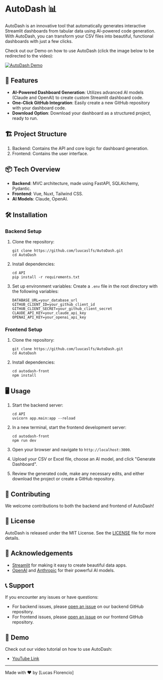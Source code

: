 # AutoDash 📊

AutoDash is an innovative tool that automatically generates interactive Streamlit dashboards from tabular data using AI-powered code generation. With AutoDash, you can transform your CSV files into beautiful, functional dashboards with just a few clicks.

Check out our Demo on how to use AutoDash (click the image below to be redirected to the video):

[![AutoDash Demo](https://i.imgur.com/WI4Ahj3.png)](https://youtu.be/KB6ONhBVRGI)

## 🚀 Features

- **AI-Powered Dashboard Generation**: Utilizes advanced AI models (Claude and OpenAI) to create custom Streamlit dashboard code.
- **One-Click GitHub Integration**: Easily create a new GitHub repository with your dashboard code.
- **Download Option**: Download your dashboard as a structured project, ready to run.

## 🏗️ Project Structure

1. Backend: Contains the API and core logic for dashboard generation.
2. Frontend: Contains the user interface. 

## 📦 Tech Overview

- **Backend**: MVC architecture, made using FastAPI, SQLAlchemy, Pydantic.
- **Frontend**: Vue, Nuxt, Tailwind CSS.
- **AI Models**: Claude, OpenAI.

## 🛠️ Installation

### Backend Setup

1. Clone the repository:
   ```
   git clone https://github.com/luucaslfs/AutoDash.git
   cd AutoDash
   ```

2. Install dependencies:
   ```
   cd API
   pip install -r requirements.txt
   ```

3. Set up environment variables:
   Create a `.env` file in the root directory with the following variables:
   ```
   DATABASE_URL=your_database_url
   GITHUB_CLIENT_ID=your_github_client_id
   GITHUB_CLIENT_SECRET=your_github_client_secret
   CLAUDE_API_KEY=your_claude_api_key
   OPENAI_API_KEY=your_openai_api_key
   ```

### Frontend Setup

1. Clone the repository:
   ```
   git clone https://github.com/luucaslfs/AutoDash.git
   cd AutoDash
   ```

2. Install dependencies:
   ```
   cd autodash-front
   npm install
   ```

## 🖥️ Usage

1. Start the backend server:
   ```
   cd API
   uvicorn app.main:app --reload
   ```

2. In a new terminal, start the frontend development server:
   ```
   cd autodash-front
   npm run dev
   ```

3. Open your browser and navigate to `http://localhost:3000`.

4. Upload your CSV or Excel file, choose an AI model, and click "Generate Dashboard".

5. Review the generated code, make any necessary edits, and either download the project or create a GitHub repository.

## 🤝 Contributing

We welcome contributions to both the backend and frontend of AutoDash! 

## 📄 License

AutoDash is released under the MIT License. See the [LICENSE](link-to-license-file) file for more details.

## 🙏 Acknowledgements

- [Streamlit](https://streamlit.io/) for making it easy to create beautiful data apps.
- [OpenAI](https://openai.com/) and [Anthropic](https://www.anthropic.com/) for their powerful AI models.

## 📞 Support

If you encounter any issues or have questions:
- For backend issues, please [open an issue](https://github.com/your-username/AutoDash/issues/new) on our backend GitHub repository.
- For frontend issues, please [open an issue](https://github.com/your-username/AutoDash-Front/issues/new) on our frontend GitHub repository.

## 🎥 Demo

Check out our video tutorial on how to use AutoDash:

- [YouTube Link](https://youtu.be/KB6ONhBVRGI)

---

Made with ❤️ by [Lucas Florencio]